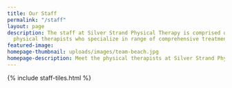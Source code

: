 ```yaml
---
title: Our Staff
permalink: "/staff"
layout: page
description: The staff at Silver Strand Physical Therapy is comprised of certified
  physical therapists who specialize in range of comprehensive treatment options.
featured-image: 
homepage-thumbnail: uploads/images/team-beach.jpg
homepage-description: Meet the physical therapists at Silver Strand Physical Therapy.
---
```


{% include staff-tiles.html %}

